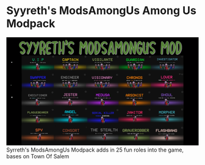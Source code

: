 # Syyreth's ModsAmongUs Among Us Modpack
![alt text](https://github.com/Syyreth/ModsAmongUs/blob/main/Images/New%20Roles.PNG)
Syrreth's ModsAmongUs Modpack adds in 25 fun roles into the game, bases on Town Of Salem
